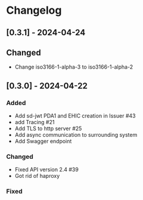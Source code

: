 # Changelog

## [0.3.1] - 2024-04-24

## Changed

- Change iso3166-1-alpha-3 to iso3166-1-alpha-2

## [0.3.0] - 2024-04-22

### Added

- Add sd-jwt PDA1 and EHIC creation in Issuer #43
- add Tracing #21
- Add TLS to http server #25
- Add async communication to surrounding system
- Add Swagger endpoint

### Changed

- Fixed API version 2.4 #39
- Got rid of haproxy

### Fixed
